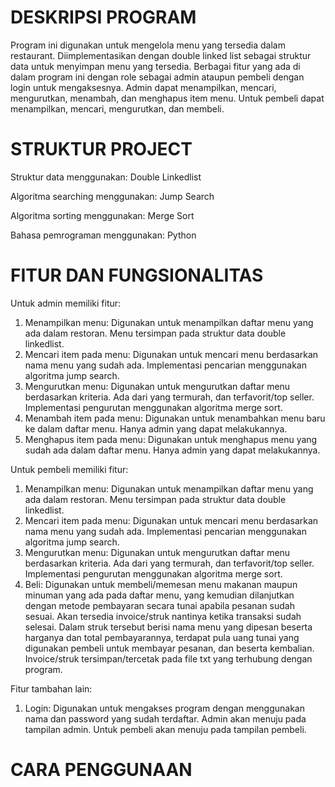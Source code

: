 # DESKRIPSI PROGRAM
Program ini digunakan untuk mengelola menu yang tersedia dalam restaurant. Diimplementasikan dengan double linked list sebagai struktur data untuk menyimpan menu yang tersedia. Berbagai fitur yang ada di dalam program ini dengan role sebagai admin ataupun pembeli dengan login untuk mengaksesnya. Admin dapat menampilkan, mencari, mengurutkan, menambah, dan menghapus item menu. Untuk pembeli dapat menampilkan, mencari, mengurutkan, dan membeli.

# STRUKTUR PROJECT
Struktur data menggunakan: Double Linkedlist

Algoritma searching menggunakan: Jump Search

Algoritma sorting menggunakan: Merge Sort

Bahasa pemrograman menggunakan: Python

# FITUR DAN FUNGSIONALITAS
Untuk admin memiliki fitur:
1. Menampilkan menu: Digunakan untuk menampilkan daftar menu yang ada dalam restoran. Menu tersimpan pada struktur data double linkedlist.
2. Mencari item pada menu: Digunakan untuk mencari menu berdasarkan nama menu yang sudah ada. Implementasi pencarian menggunakan algoritma jump search.
3. Mengurutkan menu: Digunakan untuk mengurutkan daftar menu berdasarkan kriteria. Ada dari yang termurah, dan terfavorit/top seller. Implementasi pengurutan menggunakan algoritma merge sort.
4. Menambah item pada menu: Digunakan untuk menambahkan menu baru ke dalam daftar menu. Hanya admin yang dapat melakukannya.
5. Menghapus item pada menu: Digunakan untuk menghapus menu yang sudah ada dalam daftar menu. Hanya admin yang dapat melakukannya.

Untuk pembeli memiliki fitur:
1. Menampilkan menu: Digunakan untuk menampilkan daftar menu yang ada dalam restoran. Menu tersimpan pada struktur data double linkedlist.
2. Mencari item pada menu: Digunakan untuk mencari menu berdasarkan nama menu yang sudah ada. Implementasi pencarian menggunakan algoritma jump search.
3. Mengurutkan menu: Digunakan untuk mengurutkan daftar menu berdasarkan kriteria. Ada dari yang termurah, dan terfavorit/top seller. Implementasi pengurutan menggunakan algoritma merge sort.
4. Beli: Digunakan untuk membeli/memesan menu makanan maupun minuman yang ada pada daftar menu, yang kemudian dilanjutkan dengan metode pembayaran secara tunai apabila pesanan sudah sesuai. Akan tersedia invoice/struk nantinya ketika transaksi sudah selesai. Dalam struk tersebut berisi nama menu yang dipesan beserta harganya dan total pembayarannya, terdapat pula uang tunai yang digunakan pembeli untuk membayar pesanan, dan beserta kembalian. Invoice/struk tersimpan/tercetak pada file txt yang terhubung dengan program.

Fitur tambahan lain:
1. Login: Digunakan untuk mengakses program dengan menggunakan nama dan password yang sudah terdaftar. Admin akan menuju pada tampilan admin. Untuk pembeli akan menuju pada tampilan pembeli.

# CARA PENGGUNAAN
